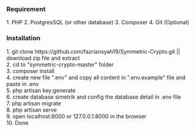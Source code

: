 <h3>Requirement</h3>
1. PHP
2. PostgresSQL (or other database)
3. Composer
4. Git (Optional)

<h3>Installation</h3>
1. git clone https://github.com/fazriansyah19/Symmetric-Crypto.git || download zip file and extract <br>
2. cd to "symmetric-crypto-master" folder <br>
3. composer install <br>
4. create new file ".env" and copy all content in ".env.example" file and paste in .env <br>
5. php artisan key:generate <br>
6. create database simetrik and config the database detail in .env file <br>
7. php artisan migrate <br>
8. php artisan serve <br>
9. open localhost:8000 or 127.0.0.1:8000 in the browser <br>
10. Done <br>

